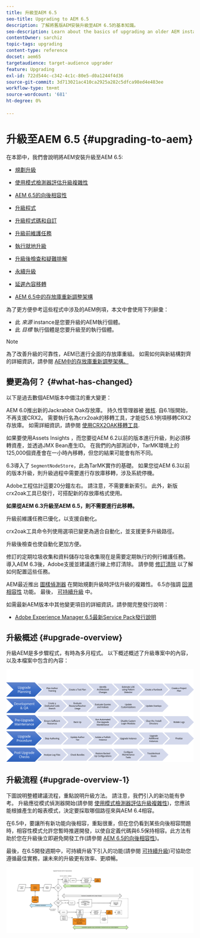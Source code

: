 ```yaml
---
title: 升級至AEM 6.5
seo-title: Upgrading to AEM 6.5
description: 了解將舊版AEM安裝升級至AEM 6.5的基本知識。
seo-description: Learn about the basics of upgrading an older AEM installation to AEM 6.5.
contentOwner: sarchiz
topic-tags: upgrading
content-type: reference
docset: aem65
targetaudience: target-audience upgrader
feature: Upgrading
exl-id: 722d544c-c342-4c1c-80e5-d0a1244f4d36
source-git-commit: 3d713021ac410ca2925a282c5dfca98ed4e483ee
workflow-type: tm+mt
source-wordcount: '681'
ht-degree: 0%

---
```


# 升級至AEM 6.5 {#upgrading-to-aem}

在本節中，我們會說明將AEM安裝升級至AEM 6.5:

* [規劃升級](/help/sites-deploying/upgrade-planning.md)
* [使用模式檢測器評估升級複雜性](/help/sites-deploying/pattern-detector.md)
* [AEM 6.5的向後相容性](/help/sites-deploying/backward-compatibility.md)

   <!--* [Using Offline Reindexing To Reduce Downtime During an Upgrade](/help/sites-deploying/upgrade-offline-reindexing.md)-->
* [升級程式](/help/sites-deploying/upgrade-procedure.md)
* [升級程式碼和自訂](/help/sites-deploying/upgrading-code-and-customizations.md)
* [升級前維護任務](/help/sites-deploying/pre-upgrade-maintenance-tasks.md)
* [執行就地升級](/help/sites-deploying/in-place-upgrade.md)
* [升級後檢查和疑難排解](/help/sites-deploying/post-upgrade-checks-and-troubleshooting.md)
* [永續升級](/help/sites-deploying/sustainable-upgrades.md)
* [延遲內容移轉](/help/sites-deploying/lazy-content-migration.md)
* [AEM 6.5中的存放庫重新調整架構](/help/sites-deploying/repository-restructuring.md)

為了更方便參考這些程式中涉及的AEM例項，本文中會使用下列辭彙：

* 此 *來源* instance是您要升級的AEM執行個體。
* 此 *目標* 執行個體是您要升級至的執行個體。

>[!NOTE]
>
>為了改善升級的可靠性，AEM已進行全面的存放庫重組。 如需如何與新結構對齊的詳細資訊，請參閱 [AEM中的存放庫重新調整架構。](/help/sites-deploying/repository-restructuring.md)

## 變更為何？ {#what-has-changed}

以下是過去數個AEM版本中備注的重大變更：

AEM 6.0推出新的Jackrabbit Oak存放庫。 持久性管理器被 [微核](/help/sites-deploying/platform.md#contentbody_title_4). 自6.1版開始，不再支援CRX2。 需要執行名為crx2oak的移轉工具，才能從5.6.1例項移轉CRX2存放庫。 如需詳細資訊，請參閱 [使用CRX2OAK移轉工具](/help/sites-deploying/using-crx2oak.md).

如果要使用Assets Insights ，而您要從AEM 6.2以前的版本進行升級，則必須移轉資產，並透過JMX Bean產生ID。 在我們的內部測試中，TarMK環境上的125,000個資產會在一小時內移轉，但您的結果可能會有所不同。

6.3導入了 `SegmentNodeStore`，此為TarMK實作的基礎。 如果您從AEM 6.3以前的版本升級，則升級過程中需要進行存放庫移轉，涉及系統停機。

Adobe工程估計這要20分鐘左右。 請注意，不需要重新索引。 此外，新版crx2oak工具已發行，可搭配新的存放庫格式使用。

**如果從AEM 6.3升級至AEM 6.5，則不需要進行此移轉。**

升級前維護任務已優化，以支援自動化。

crx2oak工具命令列使用選項已變更為適合自動化，並支援更多升級路徑。

升級後檢查也使自動化更加方便。

修訂的定期垃圾收集和資料儲存垃圾收集現在是需要定期執行的例行維護任務。 導入AEM 6.3後，Adobe支援並建議進行線上修訂清除。 請參閱 [修訂清除](/help/sites-deploying/revision-cleanup.md) 以了解如何配置這些任務。

AEM最近推出 [圖樣偵測器](/help/sites-deploying/pattern-detector.md) 在開始規劃升級時評估升級的複雜性。 6.5亦強調 [回溯相容性](/help/sites-deploying/backward-compatibility.md) 功能。 最後， [可持續升級](/help/sites-deploying/sustainable-upgrades.md) 中。

如需最新AEM版本中其他變更項目的詳細資訊，請參閱完整發行說明：

* [Adobe Experience Manager 6.5最新Service Pack發行說明](/help/release-notes/release-notes.md)

## 升級概述 {#upgrade-overview}

升級AEM是多步驟程式，有時為多月程式。 以下概述概述了升級專案中的內容，以及本檔案中包含的內容：

![screen_shot_2018-03-30at80708am](assets/screen_shot_2018-03-30at80708am.png)

## 升級流程 {#upgrade-overview-1}

下圖說明整體建議流程，重點說明升級方法。 請注意，我們引入的新功能有參考。 升級應從模式偵測器開始(請參閱 [使用模式檢測器評估升級複雜性](/help/sites-deploying/pattern-detector.md))，您應該能根據產生的報表模式，決定要採取哪個路徑來與AEM 6.4相容。

在6.5中，要讓所有新功能向後相容，重點很重，但在您仍看到某些向後相容問題時，相容性模式允許您暫時推遲開發，以使自定義代碼與6.5保持相容。此方法有助於您在升級後立即避免開發工作(請參閱 [AEM 6.5的向後相容性](/help/sites-deploying/backward-compatibility.md))。

最後，在6.5開發週期中，可持續升級下引入的功能(請參閱 [可持續升級](/help/sites-deploying/sustainable-upgrades.md))可協助您遵循最佳實務，讓未來的升級更有效率、更順暢。

![6_4_upgrade_overviewflowchart-newpage3](assets/6_4_upgrade_overviewflowchart-newpage3.png)
